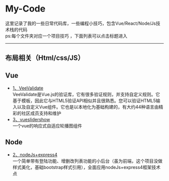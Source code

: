 # My-Code

这里记录了我的一些日常代码库，一些编程小技巧，包含Vue/React/Node/Js技术栈的代码  
ps:每个文件夹对应一个项目技巧 ，下面列表可以点击标题进入  
 ***
## 布局相关（Html/css/JS）  
## Vue  

* [1、VeeValidate ](https://github.com/HongqingCao/My-Code/tree/master/VeeValidate)  
VeeValidate是Vue.js的验证库，它有很多验证规则，并支持自定义规则。它基于模板，因此它与HTML5验证API相似并且很熟悉。您可以验证HTML5输入以及自定义Vue组件。它也是以本地化为基础构建的，有大约44种语言由精彩的社区成员支持和维护  
* [3、vueslidershow](https://github.com/HongqingCao/My-Code/tree/master/VueSliderShow)  
  一个vue的响应式自适应轮播图组件  

## Node  
*  [2、nodeJs+express4](https://github.com/HongqingCao/My-Code/tree/master/Node-Express4)  
一个简单带有登陆功能、增删改列表功能的小后台（虽为前端，这个项目没做样式美化，基础bootstrap样式引用），全面应用nodeJs+express4框架技术点  


